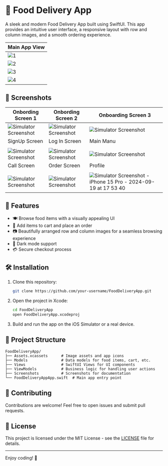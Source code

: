 # 🍔 Food Delivery App

A sleek and modern Food Delivery App built using SwiftUI. This app provides an intuitive user interface, a responsive layout with row and column images, and a smooth ordering experience.

| Main App View |
|---------------|
|![1](https://github.com/user-attachments/assets/af99d050-5b53-4d4a-accb-93e051c260fd)|
|![2](https://github.com/user-attachments/assets/b9c19655-5675-4917-bb3e-f73e2cbd4dff)|
|![3](https://github.com/user-attachments/assets/ef6c83e1-c690-46a8-8acc-faa611e16e88)|
|![4](https://github.com/user-attachments/assets/cc955634-e3d3-479a-b8a6-1ee7ea57f1e5)|

## 📸 Screenshots

| Onbording Screen 1| Onbording Screen 2 | Onboarding Screen 3|
|-------------------|---------------------|-------------------|
|![Simulator Screenshot](https://github.com/user-attachments/assets/225a910f-bac7-4634-83a3-e4614964aa1b) |![Simulator Screenshot ](https://github.com/user-attachments/assets/223c9447-d91a-46b6-ad96-61f8b8f1ee78)|![Simulator Screenshot ](https://github.com/user-attachments/assets/f924b569-39e3-4da5-a466-a1626d573124)|
| SignUp Screen | Log In Screen | Main Manu |
|               |                |          |
|![Simulator Screenshot](https://github.com/user-attachments/assets/e8dd8e7b-ed93-417d-a622-0eb3d6829006) |![Simulator Screenshot](https://github.com/user-attachments/assets/ab52ced4-6970-44f7-9244-d036877377fd)|![Simulator Screenshot ](https://github.com/user-attachments/assets/c0fcba14-3685-4fc9-9b8f-60be26ef321c)|
| Call Screen | Order Screen  | Profile |
|             |               |         |
|![Simulator Screenshot](https://github.com/user-attachments/assets/4b102e7d-c842-442e-9226-70392e17d79a) |![Simulator Screenshot](https://github.com/user-attachments/assets/189e758f-0055-4f8a-bdd0-4be849fded87)|![Simulator Screenshot - iPhone 15 Pro - 2024-09-19 at 17 53 40](https://github.com/user-attachments/assets/66a44972-d02a-4f97-8115-a3e108d184e5)|

## 🚀 Features

- 🍽 Browse food items with a visually appealing UI
- 🛒 Add items to cart and place an order
- 📷 Beautifully arranged row and column images for a seamless browsing experience
- 🌙 Dark mode support
- 💳 Secure checkout process

## 🛠 Installation

1. Clone this repository:
   ```sh
   git clone https://github.com/your-username/FoodDeliveryApp.git
   ```
2. Open the project in Xcode:
   ```sh
   cd FoodDeliveryApp
   open FoodDeliveryApp.xcodeproj
   ```
3. Build and run the app on the iOS Simulator or a real device.

## 📂 Project Structure

```
FoodDeliveryApp/
├── Assets.xcassets      # Image assets and app icons
├── Models               # Data models for food items, cart, etc.
├── Views                # SwiftUI Views for UI components
├── ViewModels           # Business logic for handling user actions
├── Screenshots          # Screenshots for documentation
└── FoodDeliveryAppApp.swift  # Main app entry point
```

## 🤝 Contributing

Contributions are welcome! Feel free to open issues and submit pull requests.

## 📜 License

This project is licensed under the MIT License - see the [LICENSE](LICENSE) file for details.

---

Enjoy coding! 🚀

